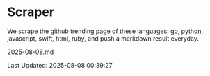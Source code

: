 # Scraper

We scrape the github trending page of these languages: go, python, javascript, swift, html, ruby, and push a markdown result everyday.

[2025-08-08.md](https://github.com/henson/Scraper/blob/master/2025-08-08.md)

Last Updated: 2025-08-08 00:39:27